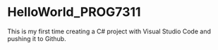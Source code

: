 # HelloWorld_PROG7311

This is my first time creating a C# project with Visual Studio Code and pushing it to Github.
